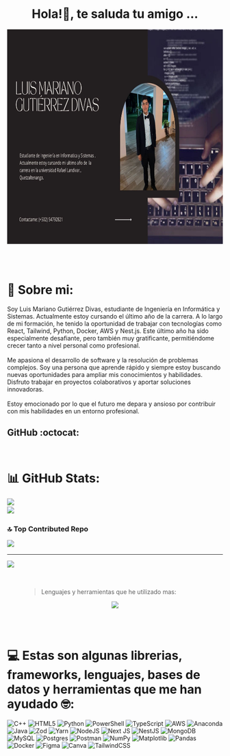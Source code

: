 <div align="center">
<h1 align="center">Hola!👋, te saluda tu amigo ...</h1>
</div>

<div align="center">
<img  width="600" height="500" src="https://github.com/Marianito5382/Marianito5382/blob/main/Black%20Minimalist%20Creative%20Portfolio%20-%20Presentation.jpg">
</div>

<br><br>
# 💫 Sobre mi:
Soy Luis Mariano Gutiérrez Divas, estudiante de Ingeniería en Informática y Sistemas. Actualmente estoy cursando el último año de la carrera. A lo largo de mi formación, he tenido la oportunidad de trabajar con tecnologías como React, Tailwind, Python, Docker, AWS y Nest.js. Este último año ha sido especialmente desafiante, pero también muy gratificante, permitiéndome crecer tanto a nivel personal como profesional.<br><br>Me apasiona el desarrollo de software y la resolución de problemas complejos. Soy una persona que aprende rápido y siempre estoy buscando nuevas oportunidades para ampliar mis conocimientos y habilidades. Disfruto trabajar en proyectos colaborativos y aportar soluciones innovadoras.<br><br>Estoy emocionado por lo que el futuro me depara y ansioso por contribuir con mis habilidades en un entorno profesional.
<h2>GitHub :octocat:</h2>
<br>

# 📊 GitHub Stats:
![](https://github-readme-streak-stats.herokuapp.com/?user=Marianito5382&theme=radical&hide_border=false)<br/>
![](https://github-readme-stats.vercel.app/api/top-langs/?username=Marianito5382&theme=radical&hide_border=false&include_all_commits=false&count_private=false&layout=compact)

### 🔝 Top Contributed Repo
![](https://github-contributor-stats.vercel.app/api?username=Marianito5382&limit=5&theme=chalk&combine_all_yearly_contributions=true)

---
[![](https://visitcount.itsvg.in/api?id=Marianito5382&icon=0&color=0)](https://visitcount.itsvg.in)

<br>
<figure>
  <blockquote class="blockquote">
    <p>Lenguajes  y herramientas que he utilizado mas:</p>
  </blockquote>

</figure>

<p align="center">
  <a href="https://skillicons.dev">
    <img src="https://skillicons.dev/icons?i=vscode,nodejs,docker,aws,css,discord,html,linux,pycharm,postman" />
  </a>
</p>

<br><br>

# 💻 Estas son algunas librerias, frameworks, lenguajes, bases de datos y herramientas que me han ayudado 🤓:
![C++](https://img.shields.io/badge/c++-%2300599C.svg?style=for-the-badge&logo=c%2B%2B&logoColor=white) ![HTML5](https://img.shields.io/badge/html5-%23E34F26.svg?style=for-the-badge&logo=html5&logoColor=white) ![Python](https://img.shields.io/badge/python-3670A0?style=for-the-badge&logo=python&logoColor=ffdd54) ![PowerShell](https://img.shields.io/badge/PowerShell-%235391FE.svg?style=for-the-badge&logo=powershell&logoColor=white) ![TypeScript](https://img.shields.io/badge/typescript-%23007ACC.svg?style=for-the-badge&logo=typescript&logoColor=white) ![AWS](https://img.shields.io/badge/AWS-%23FF9900.svg?style=for-the-badge&logo=amazon-aws&logoColor=white) ![Anaconda](https://img.shields.io/badge/Anaconda-%2344A833.svg?style=for-the-badge&logo=anaconda&logoColor=white) ![Java](https://img.shields.io/badge/java-%23ED8B00.svg?style=for-the-badge&logo=openjdk&logoColor=white) ![Zod](https://img.shields.io/badge/zod-%233068b7.svg?style=for-the-badge&logo=zod&logoColor=white) ![Yarn](https://img.shields.io/badge/yarn-%232C8EBB.svg?style=for-the-badge&logo=yarn&logoColor=white) ![NodeJS](https://img.shields.io/badge/node.js-6DA55F?style=for-the-badge&logo=node.js&logoColor=white) ![Next JS](https://img.shields.io/badge/Next-black?style=for-the-badge&logo=next.js&logoColor=white) ![NestJS](https://img.shields.io/badge/nestjs-%23E0234E.svg?style=for-the-badge&logo=nestjs&logoColor=white) ![MongoDB](https://img.shields.io/badge/MongoDB-%234ea94b.svg?style=for-the-badge&logo=mongodb&logoColor=white) ![MySQL](https://img.shields.io/badge/mysql-4479A1.svg?style=for-the-badge&logo=mysql&logoColor=white) ![Postgres](https://img.shields.io/badge/postgres-%23316192.svg?style=for-the-badge&logo=postgresql&logoColor=white) ![Postman](https://img.shields.io/badge/Postman-FF6C37?style=for-the-badge&logo=postman&logoColor=white) ![NumPy](https://img.shields.io/badge/numpy-%23013243.svg?style=for-the-badge&logo=numpy&logoColor=white) ![Matplotlib](https://img.shields.io/badge/Matplotlib-%23ffffff.svg?style=for-the-badge&logo=Matplotlib&logoColor=black) ![Pandas](https://img.shields.io/badge/pandas-%23150458.svg?style=for-the-badge&logo=pandas&logoColor=white) ![Docker](https://img.shields.io/badge/docker-%230db7ed.svg?style=for-the-badge&logo=docker&logoColor=white) ![Figma](https://img.shields.io/badge/figma-%23F24E1E.svg?style=for-the-badge&logo=figma&logoColor=white) ![Canva](https://img.shields.io/badge/Canva-%2300C4CC.svg?style=for-the-badge&logo=Canva&logoColor=white) ![TailwindCSS](https://img.shields.io/badge/tailwindcss-%2338B2AC.svg?style=for-the-badge&logo=tailwind-css&logoColor=white)
